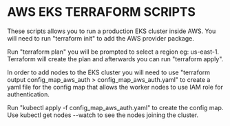 AWS EKS TERRAFORM SCRIPTS
=================================
These scripts allows you to run a production EKS cluster inside AWS. You will need to run "terraform init" to add the AWS provider package.

Run "terraform plan" you will be prompted to select a region eg: us-east-1. Terraform will create the plan and afterwards you can run "terraform apply".

In order to add nodes to the EKS cluster you will need to use "terraform output config_map_aws_auth > config_map_aws_auth.yaml" to create a yaml file for the config map that allows the worker nodes to use IAM role for authentication.

Run "kubectl apply -f config_map_aws_auth.yaml" to create the config map. Use kubectl get nodes --watch to see the nodes joining the cluster.

   


